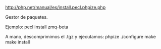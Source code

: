 http://php.net/manual/es/install.pecl.phpize.php

Gestor de paquetes.

Ejemplo:
pecl install zmq-beta


A mano, descomprimimos el .tgz y ejecutamos:
phpize
./configure
make
make install
